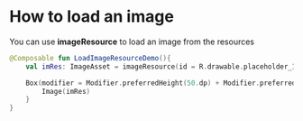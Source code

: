 # How to load an image

You can use **imageResource** to load an image from the resources

```kotlin
@Composable fun LoadImageResourceDemo(){
    val imRes: ImageAsset = imageResource(id = R.drawable.placeholder_1_1)

    Box(modifier = Modifier.preferredHeight(50.dp) + Modifier.preferredWidth(50.dp)) {
        Image(imRes)
    }
}
```